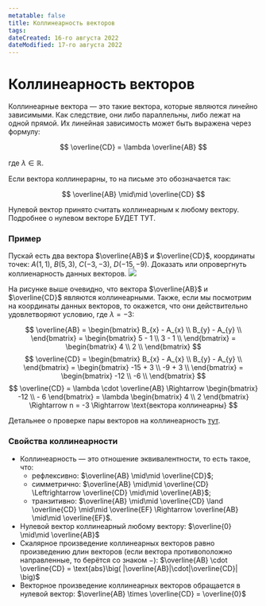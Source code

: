 ```yaml
---
metatable: false
title: Коллинеарность векторов
tags:
dateCreated: 16-го августа 2022
dateModified: 17-го августа 2022
---
```

# Коллинеарность векторов

Коллинеарные вектора — это такие вектора, которые являются линейно зависимыми. Как следствие, они либо параллельны, либо лежат на одной прямой. Их линейная зависимость может быть выражена через формулу:

$$
\overline{CD} = \lambda \overline{AB}
$$

где $\lambda \in \mathbb{R}$.

Если вектора коллинерарны, то на письме это обозначается так:

$$
\overline{AB} \mid\mid \overline{CD}
$$

Нулевой вектор принято считать коллинеарным к любому вектору. Подробнее о нулевом векторе БУДЕТ ТУТ.

### Пример

Пускай есть два вектора $\overline{AB}$ и $\overline{CD}$, координаты точек: $A(1, 1)$, $B(5, 3)$, $C(-3, -3)$, $D(-15, -9)$. Доказать или опровергнуть коллиенарность данных векторов. ![](https://imgur.com/uKSk5Cd.png)
   
   На рисунке выше очевидно, что вектора $\overline{AB}$ и $\overline{CD}$ являются коллинеарными. Также, если мы посмотрим на координаты данных векторов, то окажется, что они действительно удовлетворяют условию, где $\lambda = -3$:

$$
\overline{AB} = \begin{bmatrix}
B_{x} - A_{x} \\
B_{y} - A_{y} \\
\end{bmatrix} = \begin{bmatrix}
5 - 1 \\
3 - 1 \\
\end{bmatrix} = \begin{bmatrix}
4 \\
2 \\
\end{bmatrix}
$$
$$
\overline{CD} = \begin{bmatrix}
B_{x} - A_{x} \\
B_{y} - A_{y} \\
\end{bmatrix} = \begin{bmatrix}
-15 + 3 \\
-9 + 3 \\
\end{bmatrix} = \begin{bmatrix}
-12 \\
-6 \\
\end{bmatrix}
$$
$$
\overline{CD} = \lambda \cdot \overline{AB} \Rightarrow
\begin{bmatrix}
-12 \\ - 6
\end{bmatrix} = \lambda \begin{bmatrix}
4 \\ 2
\end{bmatrix} \Rightarrow n = -3 \Rightarrow \text{вектора коллинеарны}
$$

Детальнее о проверке пары векторов на коллинеарность [тут](%D0%9A%D1%80%D0%B8%D1%82%D0%B5%D1%80%D0%B8%D0%B8%20%D0%BA%D0%BE%D0%BB%D0%BB%D0%B8%D0%BD%D0%B5%D0%B0%D1%80%D0%BD%D0%BE%D1%81%D1%82%D0%B8%20%D0%B2%D0%B5%D0%BA%D1%82%D0%BE%D1%80%D0%BE%D0%B2.md).

### Свойства коллинеарности

- Коллинеарность — это отношение эквивалентности, то есть такое, что:
	- рефлексивно: $\overline{AB} \mid\mid \overline{CD}$;
	- симметрично: $\overline{AB} \mid\mid \overline{CD} \Leftrightarrow \overline{CD} \mid\mid \overline{AB}$;
	- транзитивно: $\overline{AB} \mid\mid \overline{CD} \land \overline{CD} \mid\mid \overline{EF} \Rightarrow \overline{AB} \mid\mid \overline{EF}$.
- Нулевой вектор коллинеарный любому вектору: $\overline{0} \mid\mid \overline{AB}$
- Скалярное произведение коллинеарных векторов равно произведению длин векторов (если вектора противоположно направленные, то берётся со знаком $-$): $\overline{AB} \cdot \overline{CD} =  \text{abs}\big( |\overline{AB}|\cdot|\overline{CD}| \big)$
- Векторное произведение коллинеарных векторов обращается в нулевой вектор: $\overline{AB} \times \overline{CD} = \overline{0}$
